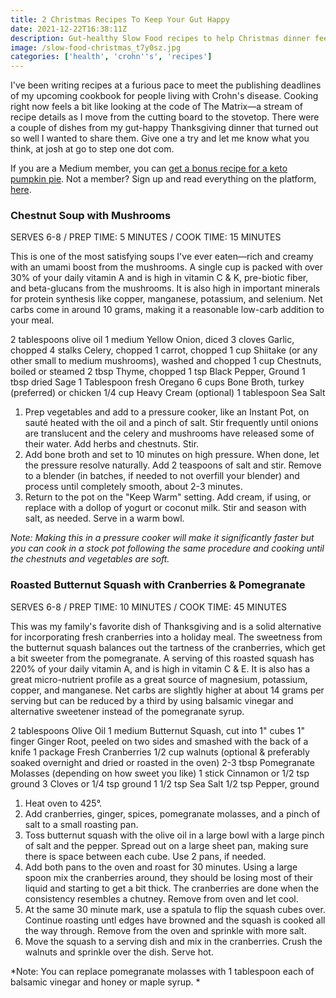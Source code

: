 ```yaml
---
title: 2 Christmas Recipes To Keep Your Gut Happy
date: 2021-12-22T16:38:11Z
description: Gut-healthy Slow Food recipes to help Christmas dinner feel as good as it tastes.
image: /slow-food-christmas_t7y0sz.jpg
categories: ['health', 'crohn''s', 'recipes']
---
```

I've been writing recipes at a furious pace to meet the publishing deadlines of my upcoming cookbook for people living with Crohn's disease. Cooking right now feels a bit like looking at the code of The Matrix—a stream of recipe details as I move from the cutting board to the stovetop. There were a couple of dishes from my gut-happy Thanksgiving dinner that turned out so well I wanted to share them. Give one a try and let me know what you think, at josh at go to step one dot com.

If you are a Medium member, you can [get a bonus recipe for a keto pumpkin pie](https://medium.com/@airjoshb/3-christmas-recipes-to-keep-your-gut-happy-7c98fe7ba6ff). Not a member? Sign up and read everything on the platform, [here](https://medium.com/@airjoshb/membership).

### Chestnut Soup with Mushrooms
SERVES 6-8 / PREP TIME: 5 MINUTES / COOK TIME: 15 MINUTES 

This is one of the most satisfying soups I've ever eaten—rich and creamy with an umami boost from the mushrooms. A single cup is packed with over 30% of your daily vitamin A and is high in vitamin C & K, pre-biotic fiber, and beta-glucans from the mushrooms. It is also high in important minerals for protein synthesis like copper, manganese, potassium, and selenium. Net carbs come in around 10 grams, making it a reasonable low-carb addition to your meal.

2 tablespoons olive oil
1 medium Yellow Onion, diced
3 cloves Garlic, chopped
4 stalks Celery, chopped
1 carrot, chopped
1 cup Shiitake (or any other small to medium mushrooms), washed and chopped
1 cup Chestnuts, boiled or steamed
2 tbsp Thyme, chopped
1 tsp Black Pepper, Ground
1 tbsp dried Sage
1 Tablespoon fresh Oregano
6 cups Bone Broth, turkey (preferred) or chicken
1/4 cup Heavy Cream (optional)
1 tablespoon Sea Salt

1. Prep vegetables and add to a pressure cooker, like an Instant Pot, on sauté heated with the oil and a pinch of salt.  Stir frequently until onions are translucent and the celery and mushrooms have released some of their water. Add herbs and chestnuts. Stir.
2. Add bone broth and set to 10 minutes on high pressure. When done, let the pressure resolve naturally. Add 2 teaspoons of salt and stir. Remove to a blender (in batches, if needed to not overfill your blender) and process until completely smooth, about 2-3 minutes.
3. Return to the pot on the "Keep Warm" setting. Add cream, if using, or replace with a dollop of yogurt or coconut milk. Stir and season with salt, as needed. Serve in a warm bowl.

*Note: Making this in a pressure cooker will make it significantly faster but you can cook in a stock pot following the same procedure and cooking until the chestnuts and vegetables are soft.*

### Roasted Butternut Squash with Cranberries & Pomegranate
SERVES 6-8 / PREP TIME: 10 MINUTES / COOK TIME: 45 MINUTES 

This was my family's favorite dish of Thanksgiving and is a solid alternative for incorporating fresh cranberries into a holiday meal. The sweetness from the butternut squash balances out the tartness of the cranberries, which get a bit sweeter from the pomegranate. A serving of this roasted squash has 220% of your daily vitamin A, and is high in vitamin C & E. It is also has a great micro-nutrient profile as a great source of magnesium, potassium, copper, and manganese. Net carbs are slightly higher at about 14 grams per serving but can be reduced by a third by using balsamic vinegar and alternative sweetener instead of the pomegranate syrup.

2 tablespoons Olive Oil
1 medium Butternut Squash, cut into 1" cubes
1" finger Ginger Root, peeled on two sides and smashed with the back of a knife
1 package Fresh Cranberries
1/2 cup walnuts (optional & preferably soaked overnight and dried or roasted in the oven)
2-3 tbsp Pomegranate Molasses (depending on how sweet you like)
1 stick Cinnamon or 1/2 tsp ground
3 Cloves or 1/4 tsp ground
1 1/2 tsp Sea Salt
1/2 tsp Pepper, ground

1. Heat oven to 425°.
2. Add cranberries, ginger, spices, pomegranate molasses, and a pinch of salt to a small roasting pan.
3. Toss butternut squash with the olive oil in a large bowl with a large pinch of salt and the pepper. Spread out on a large sheet pan, making sure there is space between each cube. Use 2 pans, if needed.
4. Add both pans to the oven and roast for 30 minutes. Using a large spoon mix the cranberries around, they should be losing most of their liquid and starting to get a bit thick. The cranberries are done when the consistency resembles a chutney. Remove from oven and let cool.
5. At the same 30 minute mark, use a spatula to flip the squash cubes over. Continue roasting untl edges have browned and the squash is cooked all the way through. Remove from the oven and sprinkle with more salt.
6. Move the squash to a serving dish and mix in the cranberries. Crush the walnuts and sprinkle over the dish. Serve hot.

*Note: You can replace pomegranate molasses with 1 tablespoon each of balsamic vinegar and honey or maple syrup.
*